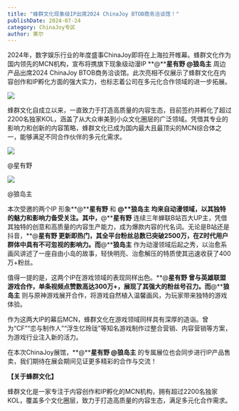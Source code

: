 ```yaml
---
title: "蜂群文化现象级IP出席2024 ChinaJoy BTOB商务洽谈馆！"
publishDate: 2024-07-24
category: ChinaJoy专区
author: 莱尔
---
```


2024年，数字娱乐行业的年度盛事ChinaJoy即将在上海拉开帷幕。蜂群文化作为国内领先的MCN机构，宣布将携旗下现象级动漫IP **@****星有野 @狼岛主** 周边产品出席2024 ChinaJoy BTOB商务洽谈馆。此次亮相不仅展示了蜂群文化在内容创作和IP孵化方面的强大实力，也标志着公司在多元化合作领域的进一步拓展。

![](https://ec-net-1251389766.cos.ap-shanghai.myqcloud.com/wp-content/uploads/2024/07/20240724233941888.png)

蜂群文化自成立以来，一直致力于打造高质量的内容生态，目前签约并孵化了超过2200名独家KOL，涵盖了从大众审美到小众文化圈层的广泛领域。凭借其专业的影响力和创新的内容策略，蜂群文化已成为国内最大且最顶尖的MCN综合体之一，能够满足不同合作伙伴的多元化需求。

![](https://ec-net-1251389766.cos.ap-shanghai.myqcloud.com/wp-content/uploads/2024/07/20240724233945484.png)

@星有野

![](https://ec-net-1251389766.cos.ap-shanghai.myqcloud.com/wp-content/uploads/2024/07/20240724233947223.png)

@狼岛主

本次受邀的两个IP 形象**@****星有野** 和 **@****狼岛主** 均来自动漫领域，以其独特的魅力和影响力备受关注。其中，**@****星有野** 连续三年蝉联B站百大UP主，凭借其独特的创意和高质量的内容生产能力，成为爆款内容的代名词。无论是B站还是抖音，**@****星有野** 更新即热门，其全平台粉丝总数已突破2500万，在Z时代用户群体中具有不可忽视的影响力。而**@****狼岛主** 作为动漫领域后起之秀，以治愈系画风讲述了一座自由小岛的故事，轻快明亮、治愈解压的特质使其迅速收获了400万+粉丝。

值得一提的是，这两个IP在游戏领域的表现同样出色。**@****星有野** 曾与英雄联盟游戏合作，单条视频点赞数高达300万+，展现了其强大的粉丝号召力。而**@****狼岛主** 则与原神游戏展开合作，将游戏自然植入温馨画风，为玩家带来独特的游戏体验。

作为这两大IP的幕后MCN，蜂群文化在游戏领域同样具有深厚的造诣。曾为“CF”“恋与制作人”“浮生忆玲珑”等知名游戏制作过整合营销、内容营销等方案，为游戏行业注入新的活力。

在本次ChinaJoy展馆，**@****星有野 @狼岛主** 的专属展位也会同步进行IP产品售卖，我们期待在展会期间见证更多精彩的合作与交流！

**【关于蜂群文化】**

蜂群文化是一家专注于内容创作和IP孵化的MCN机构，拥有超过2200名独家KOL，覆盖多个文化圈层，致力于打造高质量的内容生态，满足多元化合作需求。
